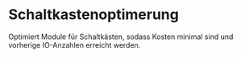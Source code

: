 # Schaltkastenoptimerung

Optimiert Module für Schaltkästen, sodass Kosten minimal sind und vorherige IO-Anzahlen erreicht werden.
